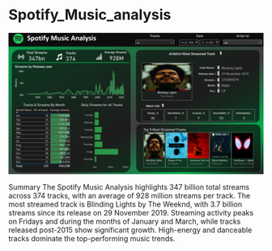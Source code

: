 # Spotify_Music_analysis
![logo](https://github.com/Vishwastanwar/Spotify_Music_analysis/blob/main/image.png)

Summary
The Spotify Music Analysis highlights 347 billion total streams across 374 tracks, with an average of 928 million streams per track. The most streamed track is Blinding Lights by The Weeknd, with 3.7 billion streams since its release on 29 November 2019. Streaming activity peaks on Fridays and during the months of January and March, while tracks released post-2015 show significant growth. High-energy and danceable tracks dominate the top-performing music trends.
